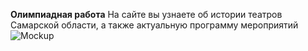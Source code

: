 **Олимпиадная работа**
На сайте вы узнаете об истории театров Самарской области, а также актуальную программу мероприятий
![Mockup](https://delvinru.github.io/theater/img/macbookgold_front.png)
